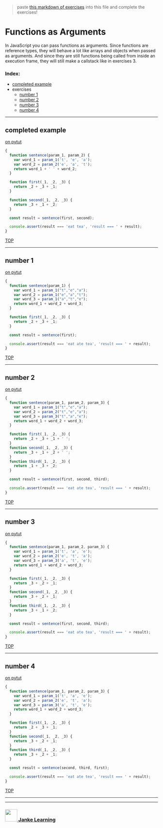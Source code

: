 > paste [this markdown of exercises](https://raw.githubusercontent.com/janke-learning/function-exercises/master/functions-as-arguments.md) into this file and complete the exercises!   

# Functions as Arguments

In JavaScript you can pass functions as arguments.  Since functions are reference types, they will behave a lot like arrays and objects when passed as arguments.  And since they are still functions being called from inside an execution frame, they will still make a callstack like in exercises 3.

### Index:
* [completed example](#completed-example)
* exercises
    * [number 1](#number-1)
    * [number 2](#number-2)
    * [number 3](#number-3)
    * [number 4](#number-4)

---

## completed example

[on pytut](http://www.pythontutor.com/live.html#code=function%20sentence%28param_1,%20param_2%29%20%7B%0A%20%20var%20word_1%20%3D%20param_1%28't',%20'e',%20'a'%29%3B%0A%20%20var%20word_2%20%3D%20param_2%28'e',%20'a',%20't'%29%3B%0A%20%20return%20word_1%20%2B%20'%20'%20%2B%20word_2%3B%0A%7D%0A%0Afunction%20first%28_1,%20_2,%20_3%29%20%7B%0A%20%20return%20_2%20%2B%20_3%20%2B%20_1%3B%0A%7D%0A%0Afunction%20second%28_1,%20_2,%20_3%29%20%7B%0A%20%20return%20_3%20%2B%20_1%20%2B%20_2%3B%0A%7D%0A%0Aconst%20result%20%3D%20sentence%28first,%20second%29%3B%0A%0Aconsole.assert%28result%20%3D%3D%3D%20'eat%20tea',%20'result%20%3D%3D%3D%20'%20%2B%20result%29%3B&cumulative=false&curInstr=0&heapPrimitives=nevernest&mode=display&origin=opt-live.js&py=js&rawInputLstJSON=%5B%5D&textReferences=false)
```js
{
  function sentence(param_1, param_2) {
    var word_1 = param_1('t', 'e', 'a');
    var word_2 = param_2('e', 'a', 't');
    return word_1 + ' ' + word_2;
  }

  function first(_1, _2, _3) {
    return _2 + _3 + _1;
  }

  function second(_1, _2, _3) {
    return _3 + _1 + _2;
  }

  const result = sentence(first, second);

  console.assert(result === 'eat tea', 'result === ' + result);
}
```

[TOP](#functions-as-arguments)

---

## number 1

[on pytut](http://www.pythontutor.com/live.html#code=function%20sentence%28param_1%29%20%7B%0A%20%20var%20word_1%20%3D%20param_1%28/*%20fill%20this%20*/%29%3B%0A%20%20var%20word_2%20%3D%20param_1%28/*%20fill%20this%20*/%29%3B%0A%20%20var%20word_3%20%3D%20param_1%28/*%20fill%20this%20*/%29%3B%0A%20%20return%20word_1%20%2B%20word_2%20%2B%20word_3%3B%0A%7D%0A%0Afunction%20first%28_1,%20_2,%20_3%29%20%7B%0A%20%20return%20_2%20%2B%20_3%20%2B%20_1%3B%0A%7D%0A%0Aconst%20result%20%3D%20sentence%28first%29%3B%0A%0Aconsole.assert%28result%20%3D%3D%3D%20'eat%20ate%20tea',%20'result%20%3D%3D%3D%20'%20%2B%20result%29%3B&cumulative=false&curInstr=0&heapPrimitives=nevernest&mode=display&origin=opt-live.js&py=js&rawInputLstJSON=%5B%5D&textReferences=false)
```js
{
  function sentence(param_1) {
    var word_1 = param_1("t","e","a");
    var word_2 = param_1("e","a","t");
    var word_3 = param_1("a","t","e");
    return word_1 + word_2 + word_3;
  }

  function first(_1, _2, _3) {
    return _2 + _3 + _1;
  }

  const result = sentence(first);

  console.assert(result === 'eat ate tea', 'result === ' + result);
}
```

[TOP](#functions-as-arguments)

---

## number 2

[on pytut](http://www.pythontutor.com/live.html#code=function%20sentence%28param_1,%20param_2,%20param_3%29%20%7B%0A%20%20var%20word_1%20%3D%20param_1%28/*%20fill%20this%20*/%29%3B%0A%20%20var%20word_2%20%3D%20param_2%28/*%20fill%20this%20*/%29%3B%0A%20%20var%20word_3%20%3D%20param_3%28/*%20fill%20this%20*/%29%3B%0A%20%20return%20word_1%20%2B%20word_2%20%2B%20word_3%3B%0A%7D%0A%0Afunction%20first%28_1,%20_2,%20_3%29%20%7B%0A%20%20return%20_2%20%2B%20_3%20%2B%20_1%20%2B%20'%20'%3B%0A%7D%0Afunction%20second%28_1,%20_2,%20_3%29%20%7B%0A%20%20return%20_3%20%2B%20_1%20%2B%20_2%20%2B%20'%20'%3B%0A%7D%0Afunction%20third%28_1,%20_2,%20_3%29%20%7B%0A%20%20return%20_1%20%2B%20_3%20%2B%20_2%3B%0A%7D%0A%0Aconst%20result%20%3D%20sentence%28first,%20second,%20third%29%3B%0A%0Aconsole.assert%28result%20%3D%3D%3D%20'eat%20ate%20tea',%20'result%20%3D%3D%3D%20'%20%2B%20result%29%3B&cumulative=false&curInstr=0&heapPrimitives=nevernest&mode=display&origin=opt-live.js&py=js&rawInputLstJSON=%5B%5D&textReferences=false)
```js
{
  function sentence(param_1, param_2, param_3) {
    var word_1 = param_1("t","e","a");
    var word_2 = param_2("t","e","a");
    var word_3 = param_3("t","a","e");
    return word_1 + word_2 + word_3;
  }

  function first(_1, _2, _3) {
    return _2 + _3 + _1 + ' ';
  }
  function second(_1, _2, _3) {
    return _3 + _1 + _2 + ' ';
  }
  function third(_1, _2, _3) {
    return _1 + _3 + _2;
  }

  const result = sentence(first, second, third);

  console.assert(result === 'eat ate tea', 'result === ' + result);
}
```

[TOP](#functions-as-arguments)

---

## number 3

[on pytut](http://www.pythontutor.com/live.html#code=function%20sentence%28param_1,%20param_2,%20param_3%29%20%7B%0A%20%20var%20word_1%20%3D%20param_1%28't',%20'a',%20'e'%29%3B%0A%20%20var%20word_2%20%3D%20param_2%28'e',%20't',%20'a'%29%3B%0A%20%20var%20word_3%20%3D%20param_3%28'a',%20't',%20'e'%29%3B%0A%20%20return%20word_1%20%2B%20word_2%20%2B%20word_3%3B%0A%7D%0A%0Afunction%20first%28_1,%20_2,%20_3%29%20%7B%0A%20%20return%20/*%20fill%20this%20*/%3B%0A%7D%0Afunction%20second%28_1,%20_2,%20_3%29%20%7B%0A%20%20return%20/*%20fill%20this%20*/%3B%0A%7D%0Afunction%20third%28_1,%20_2,%20_3%29%20%7B%0A%20%20return%20/*%20fill%20this%20*/%3B%0A%7D%0A%0Aconst%20result%20%3D%20sentence%28first,%20second,%20third%29%3B%0A%0Aconsole.assert%28result%20%3D%3D%3D%20'eat%20ate%20tea',%20'result%20%3D%3D%3D%20'%20%2B%20result%29%3B&cumulative=false&curInstr=0&heapPrimitives=nevernest&mode=display&origin=opt-live.js&py=js&rawInputLstJSON=%5B%5D&textReferences=false)
```js
{
  function sentence(param_1, param_2, param_3) {
    var word_1 = param_1('t', 'a', 'e');
    var word_2 = param_2('e', 't', 'a');
    var word_3 = param_3('a', 't', 'e');
    return word_1 + word_2 + word_3;
  }

  function first(_1, _2, _3) {
    return _3 + _2 + _1;
  }
  function second(_1, _2, _3) {
    return _3 + _2 + _1;
  }
  function third(_1, _2, _3) {
    return _3 + _1 + _2;
  }

  const result = sentence(first, second, third);

  console.assert(result === 'eat ate tea', 'result === ' + result);
}
```

[TOP](#functions-as-arguments)

---

## number 4

[on pytut](http://www.pythontutor.com/live.html#code=function%20sentence%28param_1,%20param_2,%20param_3%29%20%7B%0A%20%20var%20word_1%20%3D%20param_1%28't',%20'a',%20'e'%29%3B%0A%20%20var%20word_2%20%3D%20param_2%28'e',%20't',%20'a'%29%3B%0A%20%20var%20word_3%20%3D%20param_3%28'a',%20't',%20'e'%29%3B%0A%20%20return%20word_1%20%2B%20word_2%20%2B%20word_3%3B%0A%7D%0A%0Afunction%20first%28_1,%20_2,%20_3%29%20%7B%0A%20%20return%20_2%20%2B%20_3%20%2B%20_1%3B%0A%7D%0Afunction%20second%28_1,%20_2,%20_3%29%20%7B%0A%20%20return%20_3%20%2B%20_2%20%2B%20_1%3B%0A%7D%0Afunction%20third%28_1,%20_2,%20_3%29%20%7B%0A%20%20return%20_3%20%2B%20_2%20%2B%20_1%3B%0A%7D%0A%0Aconst%20result%20%3D%20sentence%28/*%20fill%20this%20*/%29%3B%0A%0Aconsole.assert%28result%20%3D%3D%3D%20'eat%20ate%20tea',%20'result%20%3D%3D%3D%20'%20%2B%20result%29%3B&cumulative=false&curInstr=2&heapPrimitives=nevernest&mode=display&origin=opt-live.js&py=js&rawInputLstJSON=%5B%5D&textReferences=false)
```js
{
  function sentence(param_1, param_2, param_3) {
    var word_1 = param_1('t', 'a', 'e');
    var word_2 = param_2('e', 't', 'a');
    var word_3 = param_3('a', 't', 'e');
    return word_1 + word_2 + word_3;
  }

  function first(_1, _2, _3) {
    return _2 + _3 + _1;
  }
  function second(_1, _2, _3) {
    return _3 + _2 + _1;
  }
  function third(_1, _2, _3) {
    return _3 + _2 + _1;
  }

  const result = sentence(second, third, first);

  console.assert(result === 'eat ate tea', 'result === ' + result);
}
```

[TOP](#functions-as-arguments)

___
___
### <a href="http://janke-learning.org" target="_blank"><img src="https://user-images.githubusercontent.com/18554853/50098409-22575780-021c-11e9-99e1-962787adaded.png" width="40" height="40"></img> Janke Learning</a>
